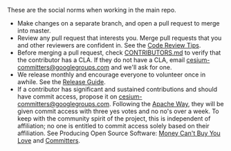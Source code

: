 These are the social norms when working in the main repo.

* Make changes on a separate branch, and open a pull request to merge into master.
* Review any pull request that interests you.  Merge pull requests that you and other reviewers are confident in.  See the [Code Review Tips](https://github.com/AnalyticalGraphicsInc/cesium/wiki/Code-Review-Tips).
* Before merging a pull request, check [CONTRIBUTORS.md](https://github.com/AnalyticalGraphicsInc/cesium/blob/master/CONTRIBUTORS.md) to verify that the contributor has a CLA.  If they do not have a CLA, email cesium-committers@googlegroups.com and we'll ask for one.
* We release monthly and encourage everyone to volunteer once in awhile.  See the [Release Guide](https://github.com/AnalyticalGraphicsInc/cesium/wiki/Release-Guide).
* If a contributor has significant and sustained contributions and should have commit access, propose it on cesium-committers@googlegroups.com.  Following the [Apache Way](http://community.apache.org/newcommitter.html), they will be given commit access with three yes votes and no no's over a week.  To keep with the community spirit of the project, this is independent of affiliation; no one is entitled to commit access solely based on their affiliation.  See Producing Open Source Software: [Money Can't Buy You Love](http://producingoss.com/en/money-vs-love.html) and [Committers](http://producingoss.com/en/committers.html).
